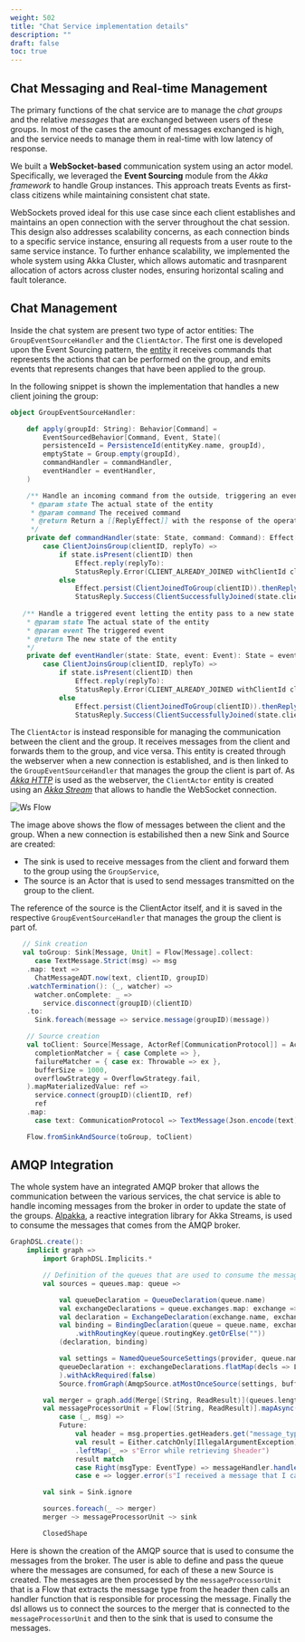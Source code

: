 ```yaml
---
weight: 502
title: "Chat Service implementation details"
description: ""
draft: false
toc: true
---
```

## Chat Messaging and Real-time Management

The primary functions of the chat service are to manage the _chat groups_ and the relative _messages_ that are exchanged between users of these groups. 
In most of the cases the amount of messages exchanged is high, and the service needs to manage them in real-time with low latency of response.

We built a **WebSocket-based** communication system using an actor model. Specifically, we leveraged the **Event Sourcing** module from the _Akka framework_ to handle Group instances. This approach treats Events as first-class citizens while maintaining consistent chat state.

WebSockets proved ideal for this use case since each client establishes and maintains an open connection with the server throughout the chat session. This design also addresses scalability concerns, as each connection binds to a specific service instance, ensuring all requests from a user route to the same service instance.
To further enhance scalability, we implemented the whole system using Akka Cluster, which allows automatic and trasnparent allocation of actors across cluster nodes, ensuring horizontal scaling and fault tolerance.

## Chat Management

Inside the chat system are present two type of actor entities: The `GroupEventSourceHandler` and the `ClientActor`. The first one is developed upon the Event Sourcing pattern, the [entity](https://github.com/position-pal/chat-service/blob/main/infrastructure/src/main/scala/io/github/positionpal/group/GroupEventSourceHandler.scala) it receives commands that represents the actions that can be performed on the group, and emits events that represents changes that have been applied to the group. 

In the following snippet is shown the implementation that handles a new client joining the group:
```scala
object GroupEventSourceHandler:

    def apply(groupId: String): Behavior[Command] =
        EventSourcedBehavior[Command, Event, State](
        persistenceId = PersistenceId(entityKey.name, groupId),
        emptyState = Group.empty(groupId),
        commandHandler = commandHandler,
        eventHandler = eventHandler,
    )

    /** Handle an incoming command from the outside, triggering an event in the domain as response
     * @param state The actual state of the entity
     * @param command The received command
     * @return Return a [[ReplyEffect]] with the response of the operation
     */
    private def commandHandler(state: State, command: Command): Effect[Event, State] = command match
        case ClientJoinsGroup(clientID, replyTo) =>
            if state.isPresent(clientID) then
                Effect.reply(replyTo):
                StatusReply.Error(CLIENT_ALREADY_JOINED withClientId clientID)
            else
                Effect.persist(ClientJoinedToGroup(clientID)).thenReply(replyTo): state =>
                StatusReply.Success(ClientSuccessfullyJoined(state.clientIDList))
    
   /** Handle a triggered event letting the entity pass to a new state
    * @param state The actual state of the entity
    * @param event The triggered event
    * @return The new state of the entity
    */
    private def eventHandler(state: State, event: Event): State = event match
        case ClientJoinsGroup(clientID, replyTo) =>
            if state.isPresent(clientID) then
                Effect.reply(replyTo):
                StatusReply.Error(CLIENT_ALREADY_JOINED withClientId clientID)
            else
                Effect.persist(ClientJoinedToGroup(clientID)).thenReply(replyTo): state =>
                StatusReply.Success(ClientSuccessfullyJoined(state.clientIDList))
```

The `ClientActor` is instead responsible for managing the communication between the client and the group. It receives messages from the client and forwards them to the group, and vice versa. This entity is created through the webserver when a new connection is established, and is then linked to the `GroupEventSourceHandler` that manages the group the client is part of. As [_Akka HTTP_](https://doc.akka.io/libraries/akka-http/current/index.html) is used as the webserver, the `ClientActor` entity is created using an [_Akka Stream_](https://doc.akka.io/docs/akka/current/stream/index.html) that allows to handle the WebSocket connection.

![Ws Flow](/images/wsflow.svg)

The image above shows the flow of messages between the client and the group. When a new connection is estabilished then a new Sink and Source are created:
- The sink is used to receive messages from the client and forward them to the group using the `GroupService`,
- The source is an Actor that is used to send messages transmitted on the group to the client.

The reference of the source is the ClientActor itself, and it is saved in the respective `GroupEventSourceHandler` that manages the group the client is part of.

```scala
   // Sink creation
   val toGroup: Sink[Message, Unit] = Flow[Message].collect:
      case TextMessage.Strict(msg) => msg
    .map: text =>
      ChatMessageADT.now(text, clientID, groupID)
    .watchTermination(): (_, watcher) =>
      watcher.onComplete: _ =>
        service.disconnect(groupID)(clientID)
    .to:
      Sink.foreach(message => service.message(groupID)(message))

    // Source creation
    val toClient: Source[Message, ActorRef[CommunicationProtocol]] = ActorSource.actorRef(
      completionMatcher = { case Complete => },
      failureMatcher = { case ex: Throwable => ex },
      bufferSize = 1000,
      overflowStrategy = OverflowStrategy.fail,
    ).mapMaterializedValue: ref =>
      service.connect(groupID)(clientID, ref)
      ref
    .map:
      case text: CommunicationProtocol => TextMessage(Json.encode(text).toUtf8String)

    Flow.fromSinkAndSource(toGroup, toClient)
```

## AMQP Integration
The whole system have an integrated AMQP broker that allows the communication between the various services, the chat service is able to handle incoming messages from the broker in order to update the state of the groups. [Alpakka](https://doc.akka.io/docs/alpakka/current/index.html), a reactive integration library for Akka Streams, is used to consume the messages that comes from the AMQP broker.

```scala
GraphDSL.create():
    implicit graph =>
        import GraphDSL.Implicits.*

        // Definition of the queues that are used to consume the messages
        val sources = queues.map: queue =>

            val queueDeclaration = QueueDeclaration(queue.name)
            val exchangeDeclarations = queue.exchanges.map: exchange =>
            val declaration = ExchangeDeclaration(exchange.name, exchange.exchangeType).withDurable(exchange.durable)
            val binding = BindingDeclaration(queue = queue.name, exchange = exchange.name)
                .withRoutingKey(queue.routingKey.getOrElse(""))
            (declaration, binding)

            val settings = NamedQueueSourceSettings(provider, queue.name).withDeclarations(
            queueDeclaration +: exchangeDeclarations.flatMap(decls => List(decls._1, decls._2)),
            ).withAckRequired(false)
            Source.fromGraph(AmqpSource.atMostOnceSource(settings, bufferSize = 10)).map(msg => (queue.name, msg))

        val merger = graph.add(Merge[(String, ReadResult)](queues.length))
        val messageProcessorUnit = Flow[(String, ReadResult)].mapAsync(1):
            case (_, msg) =>
            Future:
                val header = msg.properties.getHeaders.get("message_type").toString
                val result = Either.catchOnly[IllegalArgumentException](EventType.valueOf(header))
                .leftMap(_ => s"Error while retrieving $header")
                result match
                case Right(msgType: EventType) => messageHandler.handle(msgType, msg.bytes)
                case e => logger.error(s"I received a message that I can't handle because: $e")

        val sink = Sink.ignore

        sources.foreach(_ ~> merger)
        merger ~> messageProcessorUnit ~> sink

        ClosedShape
```

Here is shown the creation of the AMQP source that is used to consume the messages from the broker. The user is able to define and pass the queue where the messages are consumed, for each of these a new Source is created. The messages are then processed by the `messageProcessorUnit` that is a Flow that extracts the message type from the header then calls an handler function that is responsible for processing the message. Finally the dsl allows us to connect the sources to the merger that is connected to the `messageProcessorUnit` and then to the sink that is used to consume the messages.